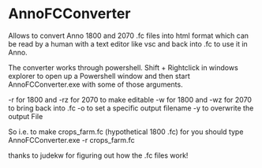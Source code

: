 # AnnoFCConverter
Allows to convert Anno 1800 and 2070 .fc files into html format which can be read by a human with a text editor like vsc and back into .fc
to use it in Anno.

The converter works through powershell. Shift + Rightclick in windows explorer to open up a Powershell window and then start 
AnnoFCConverter.exe with some of those arguments.

-r <InputFilename> for 1800 and -rz <InputFilename> for 2070 to make  <InputFilename> editable
-w <InputFilename> for 1800 and -wz <InputFilename> for 2070 to bring <InputFilename> back into .fc
-o <OutputFilename> to set a specific output filename
-y to overwrite the output File

So i.e. to make crops_farm.fc (hypothetical 1800 .fc) for you should type AnnoFCConverter.exe -r crops_farm.fc

thanks to judekw for figuring out how the .fc files work!
